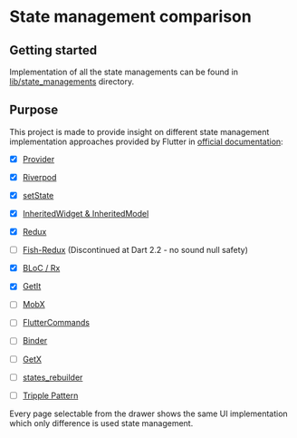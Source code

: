 # State management comparison

## Getting started

Implementation of all the state managements can be found in [lib/state_managements](https://github.com/Jan-Stepien/state_management_comparison/tree/main/lib/state_managements) directory.

## Purpose

This project is made to provide insight on different state management implementation approaches provided by Flutter in [official documentation](https://docs.flutter.dev/development/data-and-backend/state-mgmt/options):

- [X] [Provider](https://docs.flutter.dev/development/data-and-backend/state-mgmt/options#provider)

- [X] [Riverpod](https://docs.flutter.dev/development/data-and-backend/state-mgmt/options#riverpod)

- [X] [setState](https://docs.flutter.dev/development/data-and-backend/state-mgmt/options#setstate)

- [X] [InheritedWidget & InheritedModel](https://docs.flutter.dev/development/data-and-backend/state-mgmt/options#inheritedwidget--inheritedmodel)

- [X] [Redux](https://docs.flutter.dev/development/data-and-backend/state-mgmt/options#redux)

- [ ] [Fish-Redux](https://docs.flutter.dev/development/data-and-backend/state-mgmt/options#fish-redux) (Discontinued at Dart 2.2 - no sound null safety)

- [X] [BLoC / Rx](https://docs.flutter.dev/development/data-and-backend/state-mgmt/options#bloc--rx)

- [X] [GetIt](https://docs.flutter.dev/development/data-and-backend/state-mgmt/options#getit)

- [ ] [MobX](https://docs.flutter.dev/development/data-and-backend/state-mgmt/options#mobx)

- [ ] [FlutterCommands](https://docs.flutter.dev/development/data-and-backend/state-mgmt/options#flutter-commands)

- [ ] [Binder](https://docs.flutter.dev/development/data-and-backend/state-mgmt/options#binder)

- [ ] [GetX](https://docs.flutter.dev/development/data-and-backend/state-mgmt/options#getx)

- [ ] [states_rebuilder](https://docs.flutter.dev/development/data-and-backend/state-mgmt/options#states_rebuilder)

- [ ] [Tripple Pattern](https://docs.flutter.dev/development/data-and-backend/state-mgmt/options#triple-pattern-segmented-state-pattern)

Every page selectable from the drawer shows the same UI implementation which only difference is used state management.